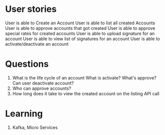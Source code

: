 # User stories

User is able to Create an Account
User is able to list all created Accounts
User is able to approve accounts that got created
User is able to approve special rates for created accounts
User is able to upload signature for an account
User is able to view list of signatures for an account
User is able to activate/deactivate an account

# Questions

1) What is the life cycle of an account
    What is activate? What's approve? Can user deactivate account? 
2) Who can approve accounts? 
3) How long does it take to view the created account on the listing API call


# Learning

1) Kafka, Micro Services